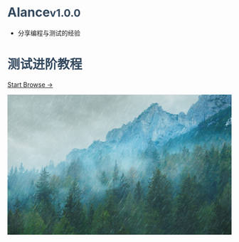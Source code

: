 <!-- 首页 -->



<!-- ![logo](_media/favlove.ico ":size=18%") -->

# <span style="color:#34495e">Alance<small>v1.0.0</small></span>
- 分享编程与测试的经验

# <span style="color:#34495e">测试进阶教程</span>

<!-- [GitHub](https://github.com/docsifyjs/docsify/) -->
[Start Browse →](/README)

<!-- 替换封面 -->
![bg](./_media/bg.jpg)







